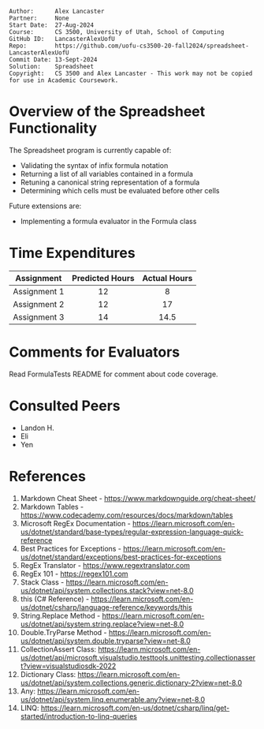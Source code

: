```
Author:      Alex Lancaster
Partner:     None
Start Date:  27-Aug-2024
Course:      CS 3500, University of Utah, School of Computing
GitHub ID:   LancasterAlexUofU
Repo:        https://github.com/uofu-cs3500-20-fall2024/spreadsheet-LancasterAlexUofU
Commit Date: 13-Sept-2024
Solution:    Spreadsheet
Copyright:   CS 3500 and Alex Lancaster - This work may not be copied for use in Academic Coursework.
```

# Overview of the Spreadsheet Functionality

The Spreadsheet program is currently capable of:

- Validating the syntax of infix formula notation
- Returning a list of all variables contained in a formula
- Retuning a canonical string representation of a formula
- Determining which cells must be evaluated before other cells

Future extensions are:

- Implementing a formula evaluator in the Formula class

# Time Expenditures

| Assignment | Predicted Hours | Actual Hours|
| :---------:| :-------------: | :---------: |
| Assignment 1 | 12 | 8|
| Assignment 2 | 12 | 17 |
| Assignment 3 | 14 | 14.5 |

# Comments for Evaluators
Read FormulaTests README for comment about code coverage.

# Consulted Peers
- Landon H.
- Eli
- Yen

# References
1) Markdown Cheat Sheet - https://www.markdownguide.org/cheat-sheet/
2) Markdown Tables - https://www.codecademy.com/resources/docs/markdown/tables
3) Microsoft RegEx Documentation - https://learn.microsoft.com/en-us/dotnet/standard/base-types/regular-expression-language-quick-reference
4) Best Practices for Exceptions - https://learn.microsoft.com/en-us/dotnet/standard/exceptions/best-practices-for-exceptions
5) RegEx Translator - https://www.regextranslator.com
6) RegEx 101 - https://regex101.com
7) Stack Class - https://learn.microsoft.com/en-us/dotnet/api/system.collections.stack?view=net-8.0
8) this (C# Reference) - https://learn.microsoft.com/en-us/dotnet/csharp/language-reference/keywords/this
9) String.Replace Method - https://learn.microsoft.com/en-us/dotnet/api/system.string.replace?view=net-8.0
10) Double.TryParse Method - https://learn.microsoft.com/en-us/dotnet/api/system.double.tryparse?view=net-8.0
11) CollectionAssert Class: https://learn.microsoft.com/en-us/dotnet/api/microsoft.visualstudio.testtools.unittesting.collectionassert?view=visualstudiosdk-2022
12) Dictionary Class: https://learn.microsoft.com/en-us/dotnet/api/system.collections.generic.dictionary-2?view=net-8.0
13) Any: https://learn.microsoft.com/en-us/dotnet/api/system.linq.enumerable.any?view=net-8.0
14) LINQ: https://learn.microsoft.com/en-us/dotnet/csharp/linq/get-started/introduction-to-linq-queries